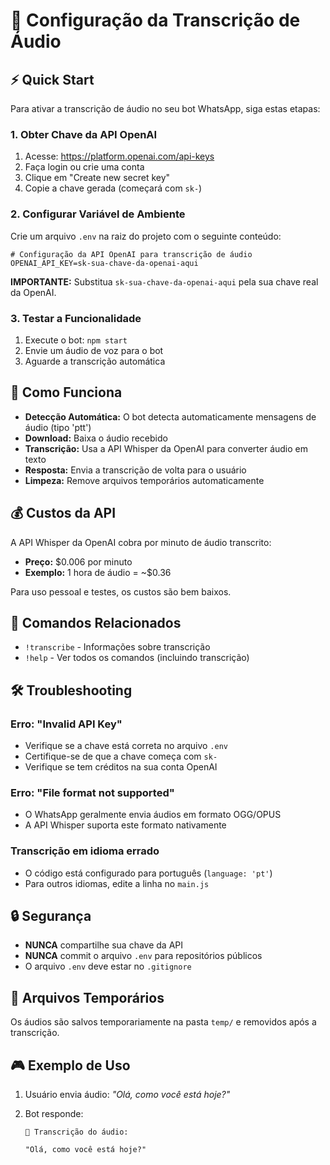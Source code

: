 # 🎤 Configuração da Transcrição de Áudio

## ⚡ Quick Start

Para ativar a transcrição de áudio no seu bot WhatsApp, siga estas etapas:

### 1. Obter Chave da API OpenAI

1. Acesse: <https://platform.openai.com/api-keys>
2. Faça login ou crie uma conta
3. Clique em "Create new secret key"
4. Copie a chave gerada (começará com `sk-`)

### 2. Configurar Variável de Ambiente

Crie um arquivo `.env` na raiz do projeto com o seguinte conteúdo:

```env
# Configuração da API OpenAI para transcrição de áudio
OPENAI_API_KEY=sk-sua-chave-da-openai-aqui
```

**IMPORTANTE:** Substitua `sk-sua-chave-da-openai-aqui` pela sua chave real da OpenAI.

### 3. Testar a Funcionalidade

1. Execute o bot: `npm start`
2. Envie um áudio de voz para o bot
3. Aguarde a transcrição automática

## 🎯 Como Funciona

- **Detecção Automática:** O bot detecta automaticamente mensagens de áudio (tipo 'ptt')
- **Download:** Baixa o áudio recebido
- **Transcrição:** Usa a API Whisper da OpenAI para converter áudio em texto
- **Resposta:** Envia a transcrição de volta para o usuário
- **Limpeza:** Remove arquivos temporários automaticamente

## 💰 Custos da API

A API Whisper da OpenAI cobra por minuto de áudio transcrito:

- **Preço:** $0.006 por minuto
- **Exemplo:** 1 hora de áudio = ~$0.36

Para uso pessoal e testes, os custos são bem baixos.

## 🔧 Comandos Relacionados

- `!transcribe` - Informações sobre transcrição
- `!help` - Ver todos os comandos (incluindo transcrição)

## 🛠️ Troubleshooting

### Erro: "Invalid API Key"

- Verifique se a chave está correta no arquivo `.env`
- Certifique-se de que a chave começa com `sk-`
- Verifique se tem créditos na sua conta OpenAI

### Erro: "File format not supported"

- O WhatsApp geralmente envia áudios em formato OGG/OPUS
- A API Whisper suporta este formato nativamente

### Transcrição em idioma errado

- O código está configurado para português (`language: 'pt'`)
- Para outros idiomas, edite a linha no `main.js`

## 🔒 Segurança

- **NUNCA** compartilhe sua chave da API
- **NUNCA** commit o arquivo `.env` para repositórios públicos
- O arquivo `.env` deve estar no `.gitignore`

## 📝 Arquivos Temporários

Os áudios são salvos temporariamente na pasta `temp/` e removidos após a transcrição.

## 🎮 Exemplo de Uso

1. Usuário envia áudio: *"Olá, como você está hoje?"*
2. Bot responde:

   ```
   🎤 Transcrição do áudio:
   
   "Olá, como você está hoje?"
   ```
